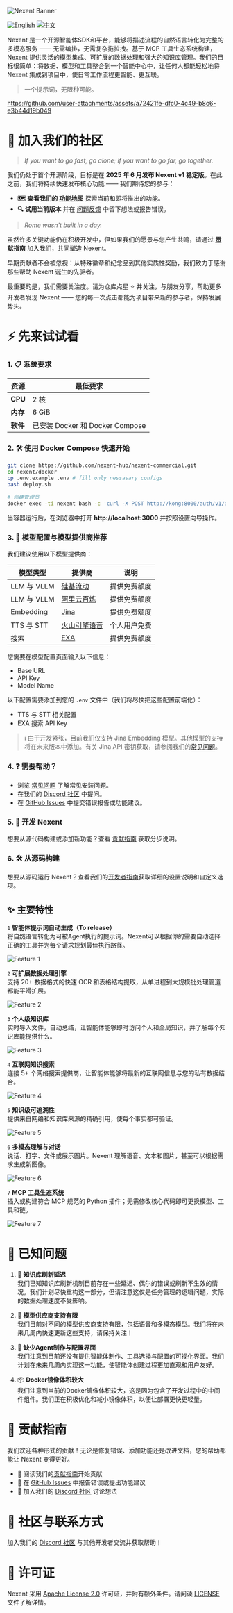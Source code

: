 ![Nexent Banner](./assets/NexentBanner.png)

[![English](https://img.shields.io/badge/English-README-blue)](README.md)
[![中文](https://img.shields.io/badge/中文-README-green)](README_CN.md)

Nexent 是一个开源智能体SDK和平台，能够将描述流程的自然语言转化为完整的多模态服务 —— 无需编排，无需复杂拖拉拽。基于 MCP 工具生态系统构建，Nexent 提供灵活的模型集成、可扩展的数据处理和强大的知识库管理。我们的目标很简单：将数据、模型和工具整合到一个智能中心中，让任何人都能轻松地将 Nexent 集成到项目中，使日常工作流程更智能、更互联。

> 一个提示词，无限种可能。

   https://github.com/user-attachments/assets/a72421fe-dfc0-4c49-b8c6-e3b44d19b049

# 🤝 加入我们的社区

> *If you want to go fast, go alone; if you want to go far, go together.*

我们仍处于首个开源阶段，目标是在 **2025 年 6 月发布 Nexent v1 稳定版**。在此之前，我们将持续快速发布核心功能 —— 我们期待您的参与：

* **🗺️ 查看我们的 [功能地图](https://github.com/orgs/nexent-hub/projects/2/views/1)** 探索当前和即将推出的功能。
* **🔍 试用当前版本** 并在 [问题反馈](https://github.com/nexent-hub/nexent/issues) 中留下想法或报告错误。

> *Rome wasn't built in a day.*

虽然许多关键功能仍在积极开发中，但如果我们的愿景与您产生共鸣，请通过 **[贡献指南](CONTRIBUTING_CN.md)** 加入我们，共同塑造 Nexent。

早期贡献者不会被忽视：从特殊徽章和纪念品到其他实质性奖励，我们致力于感谢那些帮助 Nexent 诞生的先驱者。

最重要的是，我们需要关注度。请为仓库点星 ⭐ 并关注，与朋友分享，帮助更多开发者发现 Nexent —— 您的每一次点击都能为项目带来新的参与者，保持发展势头。

# ⚡ 先来试试看

### 1. 📋 系统要求  

| 资源 | 最低要求 |
|----------|---------|
| **CPU**  | 2 核 |
| **内存**  | 6 GiB   |
| **软件** | 已安装 Docker 和 Docker Compose |

### 2. 🛠️ 使用 Docker Compose 快速开始

```bash
git clone https://github.com/nexent-hub/nexent-commercial.git
cd nexent/docker
cp .env.example .env # fill only nessasary configs
bash deploy.sh

# 创建管理员
docker exec -ti nexent bash -c 'curl -X POST http://kong:8000/auth/v1/admin/users -H "apikey: ${SERVICE_ROLE_KEY}" -H "Authorization: Bearer ${SERVICE_ROLE_KEY}" -H "Content-Type: application/json" -d "{\"email\":\"admin@example.com\",\"password\": \"123123\",\"role\": \"admin\",\"email_confirm\":true}"'
```

当容器运行后，在浏览器中打开 **http://localhost:3000** 并按照设置向导操作。

### 3. 🤖 模型配置与模型提供商推荐

我们建议使用以下模型提供商：

| 模型类型 | 提供商 | 说明 |
|------------|----------|-------|
| LLM 与 VLLM | [硅基流动](https://siliconflow.cn/) | 提供免费额度 |
| LLM 与 VLLM | [阿里云百炼](https://bailian.console.aliyun.com/) | 提供免费额度 |
| Embedding | [Jina](https://jina.ai/) | 提供免费额度 |
| TTS 与 STT | [火山引擎语音](https://www.volcengine.com/product/voice-tech) | 个人用户免费 |
| 搜索 | [EXA](https://exa.ai/) | 提供免费额度 |

您需要在模型配置页面输入以下信息：
- Base URL
- API Key
- Model Name

以下配置需要添加到您的 `.env` 文件中（我们将尽快把这些配置前端化）：
- TTS 与 STT 相关配置
- EXA 搜索 API Key

> ℹ️ 由于开发紧张，目前我们仅支持 Jina Embedding 模型。其他模型的支持将在未来版本中添加。有关 Jina API 密钥获取，请参阅我们的[常见问题](FAQ_CN.md)。

### 4. ❓ 需要帮助？

- 浏览 [常见问题](FAQ_CN.md) 了解常见安装问题。  
- 在我们的 [Discord 社区](https://discord.gg/tb5H3S3wyv) 中提问。  
- 在 [GitHub Issues](https://github.com/nexent-hub/nexent/issues) 中提交错误报告或功能建议。

### 5. 🔧 开发 Nexent

想要从源代码构建或添加新功能？查看 [贡献指南](CONTRIBUTING_CN.md) 获取分步说明。

### 6. 🛠️ 从源码构建

想要从源码运行 Nexent？查看我们的[开发者指南](DEVELOPPER_NOTE_CN.md)获取详细的设置说明和自定义选项。

## ✨ 主要特性

`1` **智能体提示词自动生成（To release）**  
   将自然语言转化为可被Agent执行的提示词。Nexent可以根据你的需要自动选择正确的工具并为每个请求规划最佳执行路径。

   ![Feature 1](./assets/Feature1.png)

`2` **可扩展数据处理引擎**  
   支持 20+ 数据格式的快速 OCR 和表格结构提取，从单进程到大规模批处理管道都能平滑扩展。

   ![Feature 2](./assets/Feature2.png)

`3` **个人级知识库**  
   实时导入文件，自动总结，让智能体能够即时访问个人和全局知识，并了解每个知识库能提供什么。

   ![Feature 3](./assets/Feature3.png)

`4` **互联网知识搜索**  
   连接 5+ 个网络搜索提供商，让智能体能够将最新的互联网信息与您的私有数据结合。

   ![Feature 4](./assets/Feature4.png)

`5` **知识级可追溯性**  
   提供来自网络和知识库来源的精确引用，使每个事实都可验证。

   ![Feature 5](./assets/Feature5.png)

`6` **多模态理解与对话**  
   说话、打字、文件或展示图片。Nexent 理解语音、文本和图片，甚至可以根据需求生成新图像。

   ![Feature 6](./assets/Feature6.png)

`7` **MCP 工具生态系统**  
   插入或构建符合 MCP 规范的 Python 插件；无需修改核心代码即可更换模型、工具和链。

   ![Feature 7](./assets/Feature7.png)

# 🐛 已知问题

1. 🔄 **知识库刷新延迟**  
   我们已知知识库刷新机制目前存在一些延迟、偶尔的错误或刷新不生效的情况。我们计划尽快重构这一部分，但请注意这仅是任务管理的逻辑问题，实际的数据处理速度不受影响。

2. 🤖 **模型供应商支持有限**  
   我们目前对不同的模型供应商支持有限，包括语音和多模态模型。我们将在未来几周内快速更新这些支持，请保持关注！

3. 🎨 **缺少Agent制作与配置界面**  
   我们注意到目前还没有提供智能体制作、工具选择与配置的可视化界面。我们计划在未来几周内实现这一功能，使智能体创建过程更加直观和用户友好。

4. 📦 **Docker镜像体积较大**  
   我们注意到当前的Docker镜像体积较大，这是因为包含了开发过程中的中间件组件。我们正在积极优化和减小镜像体积，以便让部署更快更轻量。

# 👥 贡献指南

我们欢迎各种形式的贡献！无论是修复错误、添加功能还是改进文档，您的帮助都能让 Nexent 变得更好。

- 📖 阅读我们的[贡献指南](CONTRIBUTING_CN.md)开始贡献
- 🐛 在 [GitHub Issues](https://github.com/nexent-hub/nexent/issues) 中报告错误或提出功能建议
- 💬 加入我们的 [Discord 社区](https://discord.gg/tb5H3S3wyv) 讨论想法

# 💬 社区与联系方式

加入我们的 [Discord 社区](https://discord.gg/tb5H3S3wyv) 与其他开发者交流并获取帮助！

# 📄 许可证

Nexent 采用 [Apache License 2.0](LICENSE) 许可证，并附有额外条件。请阅读 [LICENSE](LICENSE) 文件了解详情。